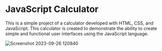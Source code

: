 # JavaScript Calculator

This is a simple project of a calculator developed with HTML, CSS, and JavaScript. This calculator is created to demonstrate the ability to create simple and functional user interfaces using the JavaScript language.



![Screenshot 2023-09-26 120840](https://github.com/Ervis1997/JS-Calculator/assets/116200352/e25114c0-f96b-41ca-b46d-9b46c19b38ee)
